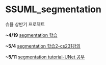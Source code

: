 # SSUML_segmentation
슈뮬 상반기 프로젝트

**~4/19** [segmentation 학습](https://github.com/lhju4e/TIL/blob/master/4_23_segmentation.ipynb)

**~5/4** [segmentation 학습2-cs231강의](https://github.com/lhju4e/SSUML_segmentation/blob/master/detection%26segmentation.ipynb)

**~5/11** [segmentation tutorial-UNet 공부](https://github.com/lhju4e/SSUML_segmentation/blob/master/Image_segmentation_unet_tutorial.ipynb)
